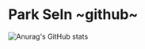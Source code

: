 # Park SeIn ~github~
![Anurag's GitHub stats](https://github-readme-stats.vercel.app/api?username=anuraghazra&show_icons=true&theme=tokyonight)